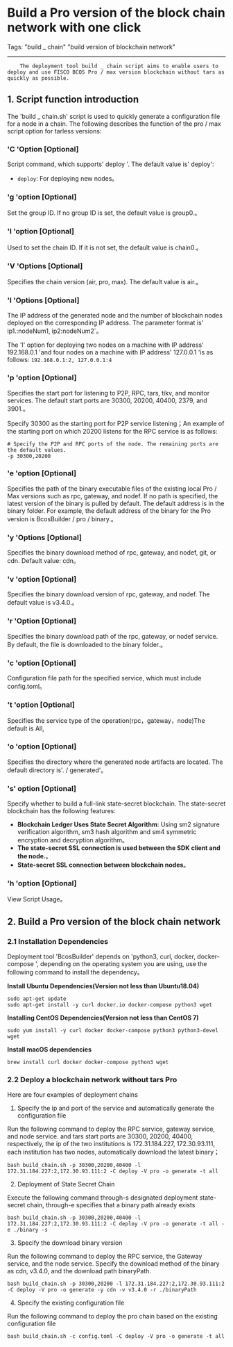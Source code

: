 # Build a Pro version of the block chain network with one click

Tags: "build _ chain" "build version of blockchain network"

----

```eval_rst
    The deployment tool build _ chain script aims to enable users to deploy and use FISCO BCOS Pro / max version blockchain without tars as quickly as possible.
```

## 1. Script function introduction

The 'build _ chain.sh' script is used to quickly generate a configuration file for a node in a chain. The following describes the function of the pro / max script option for tarless versions:

### **'C 'Option [**Optional**]**

Script command, which supports' deploy '. The default value is' deploy':

- `deploy`: For deploying new nodes。

### **'g 'option [**Optional**]**

Set the group ID. If no group ID is set, the default value is group0.。

### **'I 'option [**Optional**]**

Used to set the chain ID. If it is not set, the default value is chain0.。

### **'V 'Options [**Optional**]**

Specifies the chain version (air, pro, max). The default value is air.。

### **'l 'Options [**Optional**]**

The IP address of the generated node and the number of blockchain nodes deployed on the corresponding IP address. The parameter format is' ip1.:nodeNum1, ip2:nodeNum2`。

The 'l' option for deploying two nodes on a machine with IP address' 192.168.0.1 'and four nodes on a machine with IP address' 127.0.0.1 'is as follows:
`192.168.0.1:2, 127.0.0.1:4`

### **'p 'option [**Optional**]**

Specifies the start port for listening to P2P, RPC, tars, tikv, and monitor services. The default start ports are 30300, 20200, 40400, 2379, and 3901.。

Specify 30300 as the starting port for P2P service listening；An example of the starting port on which 20200 listens for the RPC service is as follows:

```
# Specify the P2P and RPC ports of the node. The remaining ports are the default values.
-p 30300,20200
```

### **'e 'option [**Optional**]**

Specifies the path of the binary executable files of the existing local Pro / Max versions such as rpc, gateway, and nodef. If no path is specified, the latest version of the binary is pulled by default. The default address is in the binary folder. For example, the default address of the binary for the Pro version is BcosBuilder / pro / binary.。

### **'y 'Options [**Optional**]**

Specifies the binary download method of rpc, gateway, and nodef, git, or cdn. Default value: cdn。

### **'v 'option [**Optional**]**

Specifies the binary download version of rpc, gateway, and nodef. The default value is v3.4.0.。

### **'r 'Option [**Optional**]**

Specifies the binary download path of the rpc, gateway, or nodef service. By default, the file is downloaded to the binary folder.。

### **'c 'option [**Optional**]**

Configuration file path for the specified service, which must include config.toml。

### **'t 'option [**Optional**]**

Specifies the service type of the operation(rpc，gateway，node)The default is All,

### **'o 'option [**Optional**]**

Specifies the directory where the generated node artifacts are located. The default directory is'. / generated'。

### **'s' option [**Optional**]**

Specify whether to build a full-link state-secret blockchain. The state-secret blockchain has the following features:

- **Blockchain Ledger Uses State Secret Algorithm**: Using sm2 signature verification algorithm, sm3 hash algorithm and sm4 symmetric encryption and decryption algorithm。
- **The state-secret SSL connection is used between the SDK client and the node.**。
- **State-secret SSL connection between blockchain nodes**。

### **'h 'option [**Optional**]**

View Script Usage。

## 2. Build a Pro version of the block chain network

### 2.1 Installation Dependencies

Deployment tool 'BcosBuilder' depends on 'python3, curl, docker, docker-compose ', depending on the operating system you are using, use the following command to install the dependency。

**Install Ubuntu Dependencies(Version not less than Ubuntu18.04)**

```shell
sudo apt-get update
sudo apt-get install -y curl docker.io docker-compose python3 wget
```

**Installing CentOS Dependencies(Version not less than CentOS 7)**

```shell
sudo yum install -y curl docker docker-compose python3 python3-devel wget
```

**Install macOS dependencies**

```
brew install curl docker docker-compose python3 wget
```

### 2.2 Deploy a blockchain network without tars Pro

Here are four examples of deployment chains

1. Specify the ip and port of the service and automatically generate the configuration file

Run the following command to deploy the RPC service, gateway service, and node service.
and tars start ports are 30300, 20200, 40400, respectively, the ip of the two institutions is 172.31.184.227, 172.30.93.111, each institution has two nodes, automatically download the latest binary；

```
bash build_chain.sh -p 30300,20200,40400 -l 172.31.184.227:2,172.30.93.111:2 -C deploy -V pro -o generate -t all
```

2. Deployment of State Secret Chain

Execute the following command through-s designated deployment state-secret chain, through-e specifies that a binary path already exists

```
bash build_chain.sh -p 30300,20200,40400 -l 172.31.184.227:2,172.30.93.111:2 -C deploy -V pro -o generate -t all -e ./binary -s
```

3. Specify the download binary version

Run the following command to deploy the RPC service, the Gateway service, and the node service. Specify the download method of the binary as cdn, v3.4.0, and the download path binaryPath.

```
bash build_chain.sh -p 30300,20200 -l 172.31.184.227:2,172.30.93.111:2 -C deploy -V pro -o generate -y cdn -v v3.4.0 -r ./binaryPath 
```

4. Specify the existing configuration file

Run the following command to deploy the pro chain based on the existing configuration file

```
bash build_chain.sh -c config.toml -C deploy -V pro -o generate -t all
```